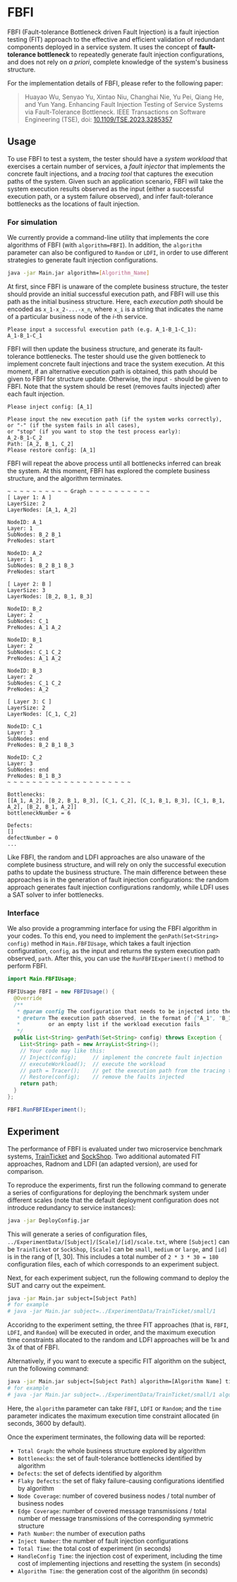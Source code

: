# FBFI

FBFI (Fault-tolerance Bottleneck driven Fault Injection) is a fault injection testing (FIT) approach to the effective and efficient validation of redundant components deployed in a service system. It uses the concept of **fault-tolerance bottleneck** to repeatedly generate fault injection configurations, and does not rely on *a priori*, complete knowledge of the system's business structure.

For the implementation details of FBFI, please refer to the following paper:

> Huayao Wu, Senyao Yu, Xintao Niu, Changhai Nie, Yu Pei, Qiang He, and Yun Yang. Enhancing Fault Injection Testing of Service Systems via Fault-Tolerance Bottleneck. IEEE Transactions on Software Engineering (TSE), doi: [10.1109/TSE.2023.3285357](https://doi.org/10.1109/TSE.2023.3285357)

## Usage

To use FBFI to test a system, the tester should have a *system workload* that exercises a certain number of services, a *fault injector* that implements the concrete fault injections, and a *tracing tool* that captures the execution paths of the system. Given such an application scenario, FBFI will take the system execution results observed as the input (either a successful execution path, or a system failure observed), and infer fault-tolerance bottlenecks as the locations of fault injection.

### For simulation
We currently provide a command-line utility that implements the core algorithms of FBFI (with `algorithm=FBFI`). In addition, the `algorithm` parameter can also be configured to `Random` or `LDFI`, in order to use different strategies to generate fault injection configurations.

```bash
java -jar Main.jar algorithm=[Algorithm_Name]
```
At first, since FBFI is unaware of the complete business structure, the tester should provide an initial successful execution path, and FBFI will use this path as the initial business structure. Here, each *execution path* should be encoded as `x_1-x_2-...-x_n`, where `x_i` is a string that indicates the name of a particular business node of the *i*-th service.

```
Please input a successful execution path (e.g. A_1-B_1-C_1):
A_1-B_1-C_1
```

FBFI will then update the business structure, and generate its fault-tolerance bottlenecks. The tester should use the given bottleneck to implement concrete fault injections and trace the system execution. At this moment, if an alternative execution path is obtained, this path should be given to FBFI for structure update. Otherwise, the input `-` should be given to FBFI. Note that the system should be reset (removes faults injected) after each fault injection.

```
Please inject config: [A_1]

Please input the new execution path (if the system works correctly), 
or "-" (if the system fails in all cases), 
or "stop" (if you want to stop the test process early):
A_2-B_1-C_2
Path: [A_2, B_1, C_2]
Please restore config: [A_1]
```

FBFI will repeat the above process until all bottlenecks inferred can break the system. At this moment, FBFI has explored the complete business structure, and the algorithm terminates.

```
~ ~ ~ ~ ~ ~ ~ ~ ~ ~ Graph ~ ~ ~ ~ ~ ~ ~ ~ ~ ~
[ Layer 1: A ]
LayerSize: 2
LayerNodes: [A_1, A_2]

NodeID: A_1
Layer: 1
SubNodes: B_2 B_1 
PreNodes: start 

NodeID: A_2
Layer: 1
SubNodes: B_2 B_1 B_3 
PreNodes: start 

[ Layer 2: B ]
LayerSize: 3
LayerNodes: [B_2, B_1, B_3]

NodeID: B_2
Layer: 2
SubNodes: C_1 
PreNodes: A_1 A_2 

NodeID: B_1
Layer: 2
SubNodes: C_1 C_2 
PreNodes: A_1 A_2 

NodeID: B_3
Layer: 2
SubNodes: C_1 C_2 
PreNodes: A_2 

[ Layer 3: C ]
LayerSize: 2
LayerNodes: [C_1, C_2]

NodeID: C_1
Layer: 3
SubNodes: end 
PreNodes: B_2 B_1 B_3 

NodeID: C_2
Layer: 3
SubNodes: end 
PreNodes: B_1 B_3 
~ ~ ~ ~ ~ ~ ~ ~ ~ ~ ~ ~ ~ ~ ~ ~ ~ ~ ~ ~

Bottlenecks: 
[[A_1, A_2], [B_2, B_1, B_3], [C_1, C_2], [C_1, B_1, B_3], [C_1, B_1, A_2], [B_2, B_1, A_2]]
bottleneckNumber = 6

Defects: 
[]
defectNumber = 0 
...
```

Like FBFI, the random and LDFI approaches are also unaware of the complete business structure, and will rely on only the successful execution paths to update the business structure. The main difference between these approaches is in the generation of fault injection configurations: the random approach generates fault injection configurations randomly, while LDFI uses a SAT solver to infer bottlenecks.

### Interface

We also provide a programming interface for using the FBFI algorithm in your codes. To this end, you need to implement the `genPath(Set<String> config)` method in `Main.FBFIUsage`, which takes a fault injection configuration, `config`, as the input and returns the system execution path observed, `path`. After this, you can use the `RunFBFIExperiment()` method to perform FBFI.

```java
import Main.FBFIUsage;

FBFIUsage FBFI = new FBFIUsage() {
  @Override
  /**
   * @param config The configuration that needs to be injected into the SUT
   * @return The execution path observed, in the format of {"A_1", "B_1", "C_1"}, 
   *         or an empty list if the workload execution fails
   */
  public List<String> genPath(Set<String> config) throws Exception {
    List<String> path = new ArrayList<String>();
    // Your code may like this:
    // Inject(config);     // implement the concrete fault injection
    // executeWorkload();  // execute the workload
    // path = Tracer();    // get the execution path from the tracing tool
    // Restore(config);    // remove the faults injected 
    return path;
  }
};

FBFI.RunFBFIExperiment();
```





## Experiment

The performance of FBFI is evaluated under two microservice benchmark systems, [TrainTicket](https://github.com/FudanSELab/train-ticket/tree/jaeger) and [SockShop](https://github.com/microservices-demo/microservices-demo). Two additional automated FIT approaches, Radnom and LDFI (an adapted version), are used for comparison.

To reproduce the experiments, first run the following command to generate a series of configurations for deploying the benchmark system under different scales (note that the default deployment configuration does not introduce redundancy to service instances):

```bash
java -jar DeployConfig.jar
```

This will generate a series of configuration files, `../ExperimentData/[Subject]/[Scale]/[id]/scale.txt`, where `[Subject]` can be `TrainTicket` or `SockShop`, `[Scale]` can be `small`, `medium` or `large`, and `[id]` is in the rang of [1, 30]. This includes a total number of `2 * 3 * 30 = 180` configuration files, each of which corresponds to an experiment subject.

Next, for each experiment subject, run the following command to deploy the SUT and carry out the expeiment. 

```bash
java -jar Main.jar subject=[Subject Path]
# for example
# java -jar Main.jar subject=../ExperimentData/TrainTicket/small/1
```

Accoridng to the experiment setting, the three FIT approaches (that is, `FBFI`, `LDFI`, and `Random`) will be executed in order, and the maximum execution time constraints allocated to the random and LDFI approaches will be 1x and 3x of that of FBFI.

Alternatively, if you want to execute a specific FIT algorithm on the subject, run the following command:

```bash
java -jar Main.jar subject=[Subject Path] algorithm=[Algorithm Name] time=[Time Limit]
# for example
# java -jar Main.jar subject=../ExperimentData/TrainTicket/small/1 algorithm=FBFI time=3600
```

Here, the `algorithm` parameter can take `FBFI`, `LDFI` or `Random`; and the `time` parameter indicates the maximum execution time constraint allocated (in seconds, 3600 by default).

Once the experiment terminates, the following data will be reported:

* `Total Graph`: the whole business structure explored by algorithm
* `Bottlenecks`: the set of fault-tolerance bottlenecks identified by algorithm
* `Defects`: the set of defects identified by algorithm
* `Flaky Defects`: the set of flaky failure-causing configurations identified by algorithm
* `Node Coverage`: number of covered business nodes / total number of business nodes
* `Edge Coverage`: number of covered message transmissions / total number of message transmissions of the corresponding symmetric structure
* `Path Number`: the number of execution paths
* `Inject Number`: the number of fault injection configurations
* `Total Time`:  the total cost of experiment (in seconds)
* `HandleConfig Time`:  the injection cost of experiment, including the time cost of implementing injections and resetting the system (in seconds)
* `Algorithm Time`:  the generation cost of the algorithm (in seconds)
